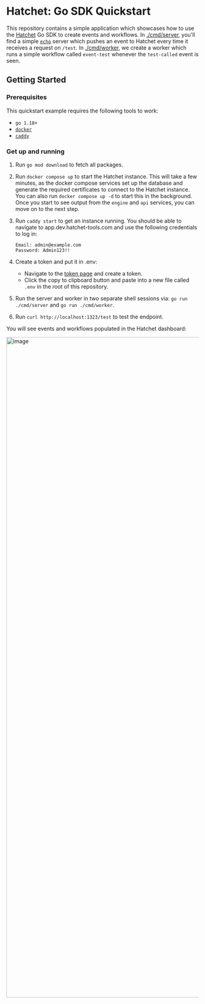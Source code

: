 # Hatchet: Go SDK Quickstart

This repository contains a simple application which showcases how to use the [Hatchet](https://github.com/hatchet-dev/hatchet) Go SDK to create events and workflows. In [./cmd/server](./cmd/server/main.go), you'll find a simple [`echo`](https://echo.labstack.com/) server which pushes an event to Hatchet every time it receives a request on `/test`. In [./cmd/worker](./cmd/worker/worker.go), we create a worker which runs a simple workflow called `event-test` whenever the `test-called` event is seen.

## Getting Started

### Prerequisites

This quickstart example requires the following tools to work:

- `go 1.18+`
- [`docker`](https://docs.docker.com/engine/install/)
- [`caddy`](https://caddyserver.com/docs/install)

### Get up and running

1. Run `go mod download` to fetch all packages.

2. Run `docker compose up` to start the Hatchet instance. This will take a few minutes, as the docker compose services set up the database and generate the required certificates to connect to the Hatchet instance. You can also run `docker compose up -d` to start this in the background. Once you start to see output from the `engine` and `api` services, you can move on to the next step.

3. Run `caddy start` to get an instance running. You should be able to navigate to app.dev.hatchet-tools.com and use the following credentials to log in:

    ```
    Email: admin@example.com
    Password: Admin123!!
    ```

4. Create a token and put it in .env:

    - Navigate to the [token page](https://app.dev.hatchet-tools.com/tenant-settings/api-tokens) and create a token.
    - Click the copy to clipboard button and paste into a new file called `.env` in the root of this repository.

5. Run the server and worker in two separate shell sessions via: `go run ./cmd/server` and `go run ./cmd/worker`.

6. Run `curl http://localhost:1323/test` to test the endpoint.

You will see events and workflows populated in the Hatchet dashboard:

<img width="1728" alt="image" src="https://github.com/hatchet-dev/hatchet-go-quickstart/assets/25448214/376e4ee8-7233-4a84-85b8-f71ad9e7402e">
